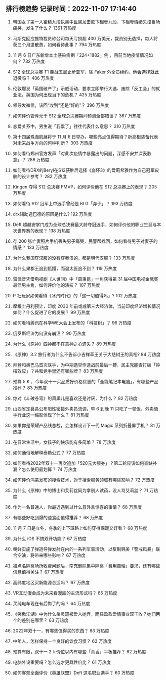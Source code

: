 
## 排行榜趋势 记录时间：2022-11-07 17:14:40
  
  1. 韩国女子第一人崔精九段执黑中盘屠龙击败卞相壹九段，卞相壹情绪失控当场痛哭，发生了什么？ 1361 万热度
    
  2. 马斯克回应推特裁员称公司每天亏损超 400 万美元，裁员别无选择，每人将获三个月遣散费，如何看待此事？ 794 万热度
    
  3. 11 月 6 日广东新增本土感染病例「224+1882」例 ，目前当地疫情情况如何？ 732 万热度
    
  4. S12 全球总决赛 T1 鏖战五局止步亚军，除 Faker 外全员续约，他会选择就此退役吗？ 486 万热度
    
  5. 伦敦爆发「英国破产了」示威活动，要求立即举行大选、废除「反工会」的就业法，英国为何出现当下的危机？ 425 万热度
    
  6. 领导发微信，该回“收到”还是“好的”？ 396 万热度
    
  7. 如何评价管泽元于 S12 全球总决赛期间预测全部错误？ 367 万热度
    
  8. 恋爱关系中，男生说「我累了」往往代表什么意思？ 310 万热度
    
  9. 第十四届珠海航展将于 11 月 8 日举办，哪些亮点值得期待？新亮相装备代表对未来战争方向的何种判断？ 303 万热度
    
  10. 如何看待郑州官方发声「对此次疫情中暴露出的问题，深感不安并深表歉意」？ 288 万热度
    
  11. 如何看待DRX的Beryl在S12获胜后选择《崩坏3》的爱莉希雅作为自己冠军皮肤的设计参考？ 282 万热度
    
  12. Kingen 夺得 S12 总决赛 FMVP，如何评价他在 S12 总决赛上的表现？ 205 万热度
    
  13. 如何看待 S12 冠军上中选手曾经是 BLG「弃子」？ 193 万热度
    
  14. drx辅助选巴德的原因是什么? 192 万热度
    
  15. Deft 超越安掌门成为全球总决赛最大龄夺冠选手，如何评价他的职业生涯与本次世界赛的表现？ 138 万热度
    
  16. 存 200 张亡妻照片手机丢失男子痛哭，民警帮找回，如何看待男子对妻子的情感？ 133 万热度
    
  17. 为什么我国穿汉服的没有穿秦汉的，都是明代汉服？ 133 万热度
    
  18. 为什么果郡王追到甄嬛，而温太医追不到？ 119 万热度
    
  19. 雷佳音凭借电视剧《人世间》中「周秉昆」一角获得第 31 届中国电视金鹰奖最佳男主角，如何评价他的演技？ 107 万热度
    
  20. P 社玩家如何看待《冰汽时代》的「这一切值得吗」? 102 万热度
    
  21. 摩根士丹利预计，印度 2030 年前或成第三大经济体，当前印度经济增长情况如何？什么促进了它的发展？ 99 万热度
    
  22. 如何看待腾讯在科学WE大会上发布的「科技树」？ 96 万热度
    
  23. 俄罗斯经济为何没有崩溃？ 90 万热度
    
  24. 为什么《原神》四神都不在意神之心遗失？ 89 万热度
    
  25. 《原神》3.2 旅行者为什么不告诉小吉祥草王关于大慈树王的真相? 84 万热度
    
  26. 拜登和奥巴马首次联手，为中期选举作选战前最后一搏，民主党能否打破「钟摆效应」？共和党手里还有哪些牌？ 83 万热度
    
  27. 预算 5 K ，今年双十一买品质好价格优惠的「全能笔记本电脑」，有哪些产品推荐？ 83 万热度
    
  28. 你对《斗破苍穹》的萧熏儿是喜欢还是讨厌，为什么？ 82 万热度
    
  29. 山西省定襄县公布阳性密接外卖员流调，早 6 到晚 11 只吃了一顿饭，外卖骑手行业这一缩影体现了什么？ 81 万热度
    
  30. 如果你是荣耀产品线总裁，会怎样设计下一代 Magic 系列折叠屏手机？ 81 万热度
    
  31. 在日常生活中，女孩子的快乐能有多简单？ 78 万热度
    
  32. 如何通俗地解释泰勒公式？ 77 万热度
    
  33. 如何看待2022年双十一再次追加「520元大额券」？第二轮应该如何查缺补漏？怎么使用最划算？ 74 万热度
    
  34. 如何评价鸿蒙发布的搜索技术，对于搜索服务领域有哪些影响？ 72 万热度
    
  35. 为什么《原神》中的博士和艾莉丝同为拿别人试药，没人骂艾莉丝？ 71 万热度
    
  36. 作为一名普通人，你最近遇到过什么意外且惊喜的事情？ 68 万热度
    
  37. 有哪些好吃到爆的速食面值得推荐？ 68 万热度
    
  38. 11 月 7 日是立冬，冬季的上下班路上如何穿得保暖又好看？ 68 万热度
    
  39. 为什么 iOS 不搞双开功能？ 67 万热度
    
  40. 朝鲜实施了弹道导弹发射在内的一系列军事活动，以反制韩美「警戒风暴」联合空演，将带来哪些影响？ 67 万热度
    
  41. 被点名隔离场所收费问题后，南充删除集中隔离「费用自理」要求，还有哪些信息值得关注？ 67 万热度
    
  42. 高纬度地区买新能源合适吗？ 67 万热度
    
  43. VR互动漫会成为未来看漫画的主流形式吗？ 65 万热度
    
  44. 买纯电车现在有后悔了的吗？ 64 万热度
    
  45. 《笑傲江湖》中为什么岳灵珊被爱人抛弃，而任盈盈爱情事业双丰收？她们两个的差别在哪里？ 63 万热度
    
  46. 2022年双十一，有哪些值得买的东西？ 63 万热度
    
  47. 中年人，怎样保持一个良好的饮食习惯？ 62 万热度
    
  48. 预算有限，双十一 2 k 价位以内有哪些「真香」平板推荐？ 62 万热度
    
  49. 电脑外设重要吗？怎么选才更具性价比？ 61 万热度
    
  50. 如何客观全面评价《英雄联盟》Deft 这名职业选手？ 60 万热度
    